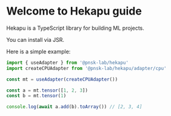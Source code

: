 # Welcome to Hekapu guide

Hekapu is a TypeScript library for building ML projects.

You can install via JSR.

Here is a simple example:
```ts
import { useAdapter } from '@pnsk-lab/hekapu'
import createCPUAdapter from '@pnsk-lab/hekapu/adapter/cpu'

const mt = useAdapter(createCPUAdapter())

const a = mt.tensor([1, 2, 3])
const b = mt.tensor(1)

console.log(await a.add(b).toArray()) // [2, 3, 4]
```
